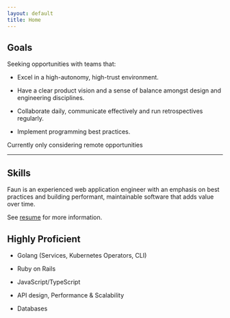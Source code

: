 ```yaml
---
layout: default
title: Home
---
```


## Goals

Seeking opportunities with teams that:

- Excel in a high-autonomy, high-trust environment.

- Have a clear product vision and a sense of balance amongst design and engineering disciplines.

- Collaborate daily, communicate effectively and run retrospectives regularly.

- Implement programming best practices.

Currently only considering remote opportunities

---

## Skills

Faun is an experienced web application engineer with an emphasis on best practices and building performant, maintainable software that adds value over time.

See [resume](resume.html) for more information.

## Highly Proficient

- Golang (Services, Kubernetes Operators, CLI)

- Ruby on Rails

- JavaScript/TypeScript

- API design, Performance & Scalability

- Databases
